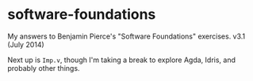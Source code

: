 # software-foundations
My answers to Benjamin Pierce's "Software Foundations" exercises. v3.1 (July 2014)

Next up is `Imp.v`, though I'm taking a break to explore Agda, Idris, and probably other things.
